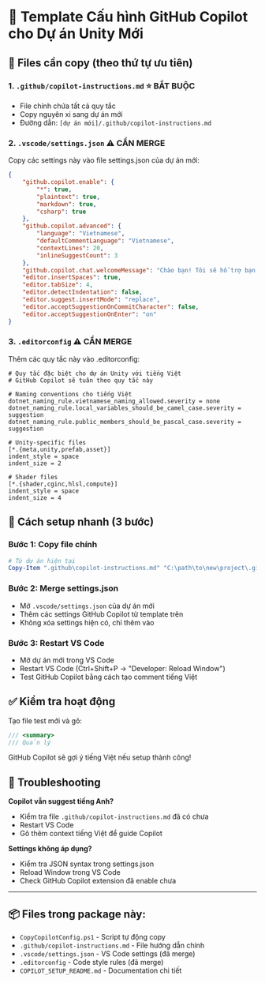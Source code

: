 # 🚀 Template Cấu hình GitHub Copilot cho Dự án Unity Mới

## 📁 Files cần copy (theo thứ tự ưu tiên)

### 1. `.github/copilot-instructions.md` ⭐ **BẮT BUỘC**
- File chính chứa tất cả quy tắc
- Copy nguyên xi sang dự án mới
- Đường dẫn: `[dự án mới]/.github/copilot-instructions.md`

### 2. `.vscode/settings.json` ⚠️ **CẦN MERGE**
Copy các settings này vào file settings.json của dự án mới:

```json
{
    "github.copilot.enable": {
        "*": true,
        "plaintext": true,
        "markdown": true,
        "csharp": true
    },
    "github.copilot.advanced": {
        "language": "Vietnamese",
        "defaultCommentLanguage": "Vietnamese",
        "contextLines": 20,
        "inlineSuggestCount": 3
    },
    "github.copilot.chat.welcomeMessage": "Chào bạn! Tôi sẽ hỗ trợ bạn với dự án Unity bằng tiếng Việt theo quy tắc trong copilot-instructions.md",
    "editor.insertSpaces": true,
    "editor.tabSize": 4,
    "editor.detectIndentation": false,
    "editor.suggest.insertMode": "replace",
    "editor.acceptSuggestionOnCommitCharacter": false,
    "editor.acceptSuggestionOnEnter": "on"
}
```

### 3. `.editorconfig` ⚠️ **CẦN MERGE**
Thêm các quy tắc này vào .editorconfig:

```properties
# Quy tắc đặc biệt cho dự án Unity với tiếng Việt
# GitHub Copilot sẽ tuân theo quy tắc này

# Naming conventions cho tiếng Việt
dotnet_naming_rule.vietnamese_naming_allowed.severity = none
dotnet_naming_rule.local_variables_should_be_camel_case.severity = suggestion
dotnet_naming_rule.public_members_should_be_pascal_case.severity = suggestion

# Unity-specific files
[*.{meta,unity,prefab,asset}]
indent_style = space
indent_size = 2

# Shader files
[*.{shader,cginc,hlsl,compute}]
indent_style = space
indent_size = 4
```

## 🎯 Cách setup nhanh (3 bước)

### Bước 1: Copy file chính
```powershell
# Từ dự án hiện tại
Copy-Item ".github\copilot-instructions.md" "C:\path\to\new\project\.github\copilot-instructions.md"
```

### Bước 2: Merge settings.json
- Mở `.vscode/settings.json` của dự án mới
- Thêm các settings GitHub Copilot từ template trên
- Không xóa settings hiện có, chỉ thêm vào

### Bước 3: Restart VS Code
- Mở dự án mới trong VS Code
- Restart VS Code (Ctrl+Shift+P → "Developer: Reload Window")
- Test GitHub Copilot bằng cách tạo comment tiếng Việt

## ✅ Kiểm tra hoạt động

Tạo file test mới và gõ:
```csharp
/// <summary>
/// Quản lý 
```
GitHub Copilot sẽ gợi ý tiếng Việt nếu setup thành công!

## 🔧 Troubleshooting

**Copilot vẫn suggest tiếng Anh?**
- Kiểm tra file `.github/copilot-instructions.md` đã có chưa
- Restart VS Code
- Gõ thêm context tiếng Việt để guide Copilot

**Settings không áp dụng?**
- Kiểm tra JSON syntax trong settings.json
- Reload Window trong VS Code
- Check GitHub Copilot extension đã enable chưa

---

## 📦 Files trong package này:
- `CopyCopilotConfig.ps1` - Script tự động copy
- `.github/copilot-instructions.md` - File hướng dẫn chính  
- `.vscode/settings.json` - VS Code settings (đã merge)
- `.editorconfig` - Code style rules (đã merge)
- `COPILOT_SETUP_README.md` - Documentation chi tiết
